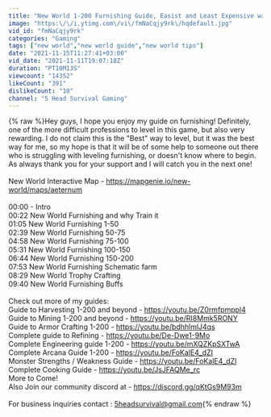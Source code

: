 ```yaml
---
title: "New World 1-200 Furnishing Guide, Easist and Least Expensive way I found."
image: "https:\/\/i.ytimg.com\/vi\/fmNaCqjy9rk\/hqdefault.jpg"
vid_id: "fmNaCqjy9rk"
categories: "Gaming"
tags: ["new world","new world guide","new world tips"]
date: "2021-11-15T11:27:41+03:00"
vid_date: "2021-11-11T19:07:18Z"
duration: "PT10M13S"
viewcount: "14352"
likeCount: "391"
dislikeCount: "10"
channel: "5 Head Survival Gaming"
---
```

{% raw %}Hey guys, I hope you enjoy my guide on furnishing! Definitely, one of the more difficult professions to level in this game, but also very rewarding. I do not claim this is the &quot;Best&quot; way to level, but it was the best way for me, so my hope is that it will be of some help to someone out there who is struggling with leveling furnishing, or doesn't know where to begin.<br />As always thank you for your support and I will catch you in the next one!<br /><br />New World Interactive Map - <a rel="nofollow" target="blank" href="https://mapgenie.io/new-world/maps/aeternum">https://mapgenie.io/new-world/maps/aeternum</a><br /><br />00:00 - Intro<br />00:22 New World Furnishing and why Train it<br />01:05 New World Furnishing 1-50<br />02:39 New World Furnishing 50-75<br />04:58 New World Furnishing 75-100<br />05:31 New World Furnishing 100-150<br />06:44 New World Furnishing 150-200<br />07:53 New World Furnishing Schematic farm<br />08:29 New World Trophy Crafting<br />09:40 New World Furnishing Buffs<br /><br />Check out more of my guides:<br />Guide to Harvesting 1-200 and beyond  - <a rel="nofollow" target="blank" href="https://youtu.be/Z0rmfpmppl4">https://youtu.be/Z0rmfpmppl4</a><br />Guide to Mining 1-200 and beyond         - <a rel="nofollow" target="blank" href="https://youtu.be/RI8Mmk5RONY">https://youtu.be/RI8Mmk5RONY</a><br />Guide to Armor Crafting 1-200                 - <a rel="nofollow" target="blank" href="https://youtu.be/bdhhlmlJ4qs">https://youtu.be/bdhhlmlJ4qs</a><br />Complete guide to Refining                      - <a rel="nofollow" target="blank" href="https://youtu.be/De-Dwe1-9Mo">https://youtu.be/De-Dwe1-9Mo</a><br />Complete Engineering guide 1-200         - <a rel="nofollow" target="blank" href="https://youtu.be/mXQZKpSXTwA">https://youtu.be/mXQZKpSXTwA</a><br />Complete Arcana Guide 1-200                 - <a rel="nofollow" target="blank" href="https://youtu.be/FoKalE4_dZI">https://youtu.be/FoKalE4_dZI</a><br />Monster Strengths / Weakness Guide    - <a rel="nofollow" target="blank" href="https://youtu.be/FoKalE4_dZI">https://youtu.be/FoKalE4_dZI</a><br />Complete Cooking Guide                           - <a rel="nofollow" target="blank" href="https://youtu.be/JsJFAQMe_rc">https://youtu.be/JsJFAQMe_rc</a><br />More to Come!<br />Also Join our community discord at - <a rel="nofollow" target="blank" href="https://discord.gg/qKtGs9M93m">https://discord.gg/qKtGs9M93m</a><br /><br />For business inquiries contact : 5headsurvival@gmail.com{% endraw %}
